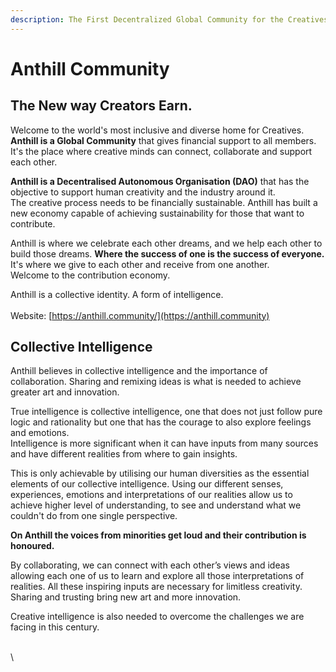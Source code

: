 ```yaml
---
description: The First Decentralized Global Community for the Creatives
---
```


# Anthill Community

## **The New way Creators Earn.**&#x20;

Welcome to the world's most inclusive and diverse home for Creatives. **Anthill is a Global Community** that gives financial support to all members. It's the place where creative minds can connect, collaborate and support each other.&#x20;

**Anthill is a Decentralised Autonomous Organisation (DAO)** that has the objective to support human creativity and the industry around it.\
The creative process needs to be financially sustainable. Anthill has built a new economy capable of achieving sustainability for those that want to contribute.

Anthill is where we celebrate each other dreams, and we help each other to build those dreams. **Where the success of one is the success of everyone.** It's where we give to each other and receive from one another. \
Welcome to the contribution economy.

Anthill is a collective identity. A form of intelligence.\
\
Website: [https://anthill.community/](https://anthill.community)

## **Collective Intelligence**

Anthill believes in collective intelligence and the importance of collaboration. Sharing and remixing ideas is what is needed to achieve greater art and innovation.&#x20;

True intelligence is collective intelligence, one that does not just follow pure logic and rationality but one that has the courage to also explore feelings and emotions. \
Intelligence is more significant when it can have inputs from many sources and have different realities from where to gain insights.

This is only achievable by utilising our human diversities as the essential elements of our collective intelligence. Using our different senses, experiences, emotions and interpretations of our realities allow us to achieve higher level of understanding, to see and understand what we couldn't do from one single perspective.&#x20;

**On Anthill the voices from minorities get loud and their contribution is honoured.**

By collaborating, we can connect with each other’s views and ideas allowing each one of us to learn and explore all those interpretations of realities. All these inspiring inputs are necessary for limitless creativity. Sharing and trusting bring new art and more innovation. &#x20;

Creative intelligence is also needed to overcome the challenges we are facing in this century.

\
\
